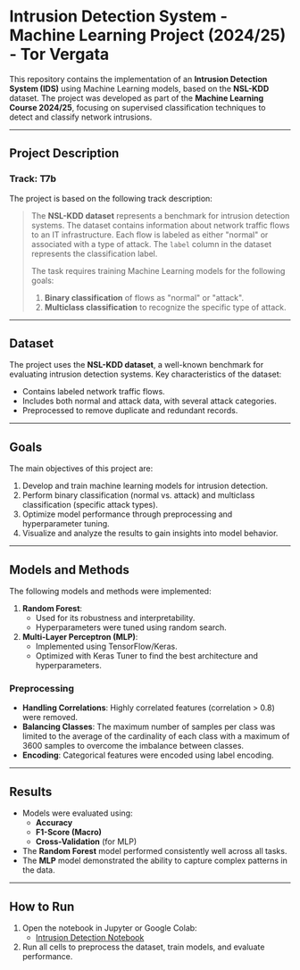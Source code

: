 # **Intrusion Detection System - Machine Learning Project (2024/25) - Tor Vergata**

This repository contains the implementation of an **Intrusion Detection System (IDS)** using Machine Learning models, based on the **NSL-KDD** dataset. The project was developed as part of the **Machine Learning Course 2024/25**, focusing on supervised classification techniques to detect and classify network intrusions.

---

## **Project Description**
### **Track: T7b**
The project is based on the following track description:

> The **NSL-KDD dataset** represents a benchmark for intrusion detection systems. The dataset contains information about network traffic flows to an IT infrastructure. Each flow is labeled as either "normal" or associated with a type of attack. The `label` column in the dataset represents the classification label.
>
> The task requires training Machine Learning models for the following goals:
> 1. **Binary classification** of flows as "normal" or "attack".
> 2. **Multiclass classification** to recognize the specific type of attack.

---

## **Dataset**
The project uses the **NSL-KDD dataset**, a well-known benchmark for evaluating intrusion detection systems. Key characteristics of the dataset:
- Contains labeled network traffic flows.
- Includes both normal and attack data, with several attack categories.
- Preprocessed to remove duplicate and redundant records.

---

## **Goals**
The main objectives of this project are:
1. Develop and train machine learning models for intrusion detection.
2. Perform binary classification (normal vs. attack) and multiclass classification (specific attack types).
3. Optimize model performance through preprocessing and hyperparameter tuning.
4. Visualize and analyze the results to gain insights into model behavior.

---

## **Models and Methods**
The following models and methods were implemented:
1. **Random Forest**:
   - Used for its robustness and interpretability.
   - Hyperparameters were tuned using random search.
2. **Multi-Layer Perceptron (MLP)**:
   - Implemented using TensorFlow/Keras.
   - Optimized with Keras Tuner to find the best architecture and hyperparameters.

### **Preprocessing**
- **Handling Correlations**: Highly correlated features (correlation > 0.8) were removed.
- **Balancing Classes**: The maximum number of samples per class was limited to the average of the cardinality of each class with a maximum of 3600 samples to overcome the imbalance between classes.
- **Encoding**: Categorical features were encoded using label encoding.

---

## **Results**
- Models were evaluated using:
  - **Accuracy**
  - **F1-Score (Macro)**
  - **Cross-Validation** (for MLP)
- The **Random Forest** model performed consistently well across all tasks.
- The **MLP** model demonstrated the ability to capture complex patterns in the data.

---

## **How to Run**
1. Open the notebook in Jupyter or Google Colab:
   - [Intrusion Detection Notebook](https://colab.research.google.com/drive/1OaQxuGDRj2H6Smj5XZ6tRKWJnP-oI5jl?usp=sharing)
4. Run all cells to preprocess the dataset, train models, and evaluate performance.
